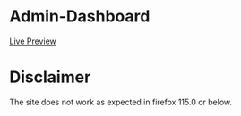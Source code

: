 # Admin-Dashboard
[Live Preview](https://zishan29.github.io/Admin-Dashboard/)

# Disclaimer
The site does not work as expected in firefox 115.0 or below.